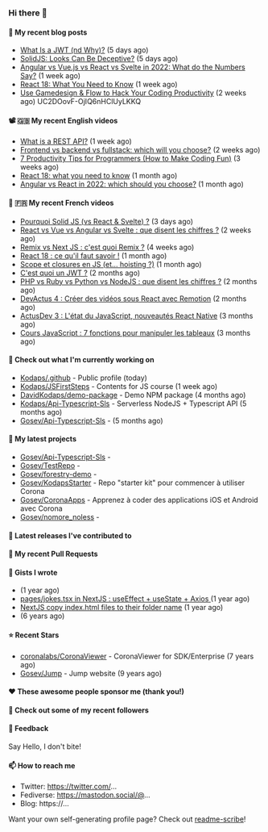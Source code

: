 ### Hi there 👋


#### 📜 My recent blog posts

- [What Is a JWT (nd Why)?](https://levelup.gitconnected.com/what-is-a-jwt-nd-why-2bd0c74aa26f?source=rss-e68daed69805------2) (5 days ago)
- [SolidJS: Looks Can Be Deceptive?](https://javascript.plainenglish.io/solidjs-looks-can-be-deceptive-65b2f91360fe?source=rss-e68daed69805------2) (5 days ago)
- [Angular vs Vue.js vs React vs Svelte in 2022: What do the Numbers Say?](https://javascript.plainenglish.io/angular-vs-vue-js-vs-react-vs-svelte-in-2022-what-do-the-numbers-say-7ae38a549d8d?source=rss-e68daed69805------2) (1 week ago)
- [React 18: What You Need to Know](https://javascript.plainenglish.io/react-18-what-you-need-to-know-d7bed3216e2e?source=rss-e68daed69805------2) (1 week ago)
- [Use Gamedesign &amp; Flow to Hack Your Coding Productivity](https://levelup.gitconnected.com/using-gamedesign-to-hack-productivity-a78544c44a80?source=rss-e68daed69805------2) (2 weeks ago)
UC2DOovF-OjIQ6nHClUyLKKQ
#### 📽 🇬🇧 My recent English videos

- [What is a REST API?](https://www.youtube.com/watch?v=2CpwxpLcxfU) (1 week ago)
- [Frontend vs backend vs fullstack: which will you choose?](https://www.youtube.com/watch?v=83VZulS0H5g) (2 weeks ago)
- [7 Productivity Tips  for Programmers (How to Make Coding Fun)](https://www.youtube.com/watch?v=RN2hUjA_RS4) (3 weeks ago)
- [React 18: what you need to know](https://www.youtube.com/watch?v=kWI_CrWn8yU) (1 month ago)
- [Angular vs React in 2022: which should you choose?](https://www.youtube.com/watch?v=CynLOUL9vsU) (1 month ago)

#### 📜 🇫🇷 My recent French videos

- [Pourquoi Solid JS (vs React &amp; Svelte) ?](https://www.youtube.com/watch?v=4Xnt2ASdFbA) (3 days ago)
- [React vs Vue vs Angular vs Svelte : que disent les chiffres ?](https://www.youtube.com/watch?v=5Es-oq-o0Qg) (2 weeks ago)
- [Remix vs Next JS : c&#39;est quoi Remix ?](https://www.youtube.com/watch?v=MfBXjOgef-U) (4 weeks ago)
- [React 18 : ce qu&#39;il faut savoir !](https://www.youtube.com/watch?v=d6nkWVUo5vw) (1 month ago)
- [Scope et closures en JS (et... hoisting ?)](https://www.youtube.com/watch?v=LYvQWwsKiME) (1 month ago)
- [C&#39;est quoi un JWT ?](https://www.youtube.com/watch?v=5qNfPBcogCs) (2 months ago)
- [PHP vs Ruby vs Python vs NodeJS : que disent les chiffres ?](https://www.youtube.com/watch?v=evT5fptnRSo) (2 months ago)
- [DevActus 4 : Créer des vidéos sous React avec Remotion](https://www.youtube.com/watch?v=e4czORELN0A) (2 months ago)
- [ActusDev 3 : L&#39;état du JavaScript, nouveautés React Native](https://www.youtube.com/watch?v=1qS8UzioAWI) (3 months ago)
- [Cours JavaScript : 7 fonctions pour manipuler les tableaux](https://www.youtube.com/watch?v=-9nygSaeN40) (3 months ago)

#### 👷 Check out what I'm currently working on

- [Kodaps/.github](https://github.com/Kodaps/.github) - Public profile (today)
- [Kodaps/JSFirstSteps](https://github.com/Kodaps/JSFirstSteps) - Contents for JS course (1 week ago)
- [DavidKodaps/demo-package](https://github.com/DavidKodaps/demo-package) - Demo NPM package (4 months ago)
- [Kodaps/Api-Typescript-Sls](https://github.com/Kodaps/Api-Typescript-Sls) - Serverless NodeJS &#43; Typescript API  (5 months ago)
- [Gosev/Api-Typescript-Sls](https://github.com/Gosev/Api-Typescript-Sls) -  (5 months ago)

#### 🌱 My latest projects

- [Gosev/Api-Typescript-Sls](https://github.com/Gosev/Api-Typescript-Sls) - 
- [Gosev/TestRepo](https://github.com/Gosev/TestRepo) - 
- [Gosev/forestry-demo](https://github.com/Gosev/forestry-demo) - 
- [Gosev/KodapsStarter](https://github.com/Gosev/KodapsStarter) - Repo &#34;starter kit&#34; pour commencer à utiliser Corona
- [Gosev/CoronaApps](https://github.com/Gosev/CoronaApps) - Apprenez à coder des applications iOS et Android avec Corona
- [Gosev/nomore_noless](https://github.com/Gosev/nomore_noless) - 



#### 🔭 Latest releases I've contributed to


#### 🔨 My recent Pull Requests



#### 📓 Gists I wrote

- [](https://gist.github.com/ce3defb6415b67ec03f48fa11fc158f0) (1 year ago)
- [pages/jokes.tsx in NextJS : useEffect &#43; useState &#43; Axios ](https://gist.github.com/fbd960d5a653bf0f527678f038d5bee1) (1 year ago)
- [NextJS copy index.html files to their folder name](https://gist.github.com/e04abeb6079273b3be54ee6496a0b309) (1 year ago)
- [](https://gist.github.com/a144834b9542ab523a10) (6 years ago)

#### ⭐ Recent Stars

- [coronalabs/CoronaViewer](https://github.com/coronalabs/CoronaViewer) - CoronaViewer for SDK/Enterprise (7 years ago)
- [Gosev/Jump](https://github.com/Gosev/Jump) - Jump website (9 years ago)

#### ❤️ These awesome people sponsor me (thank you!)


#### 👯 Check out some of my recent followers


#### 💬 Feedback

Say Hello, I don't bite!

#### 📫 How to reach me

- Twitter: https://twitter.com/...
- Fediverse: https://mastodon.social/@...
- Blog: https://...

Want your own self-generating profile page? Check out [readme-scribe](https://github.com/muesli/readme-scribe)!
